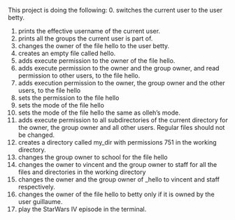 This project is doing the following:
0. switches the current user to the user betty.
1. prints the effective username of the current user.
2. prints all the groups the current user is part of.
3. changes the owner of the file hello to the user betty.
4. creates an empty file called hello.
5. adds execute permission to the owner of the file hello.
6. adds execute permission to the owner and the group owner, and read permission to other users, to the file hello.
7. adds execution permission to the owner, the group owner and the other users, to the file hello
8. sets the permission to the file hello
9. sets the mode of the file hello
10. sets the mode of the file hello the same as olleh’s mode.
11. adds execute permission to all subdirectories of the current directory for the owner, the group owner and all other users. Regular files should not be changed.
12. creates a directory called my_dir with permissions 751 in the working directory.
13. changes the group owner to school for the file hello
14. changes the owner to vincent and the group owner to staff for all the files and directories in the working directory
15. changes the owner and the group owner of _hello to vincent and staff respectively.
16. changes the owner of the file hello to betty only if it is owned by the user guillaume.
17. play the StarWars IV episode in the terminal. 
